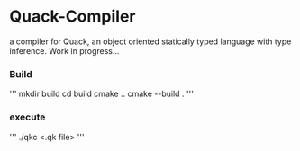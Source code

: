 # Quack-Compiler
a compiler for Quack, an object oriented statically typed language with type inference.
Work in progress...

### Build
'''
mkdir build
cd build
cmake ..
cmake --build .
'''
### execute
'''
./qkc <.qk file>
'''